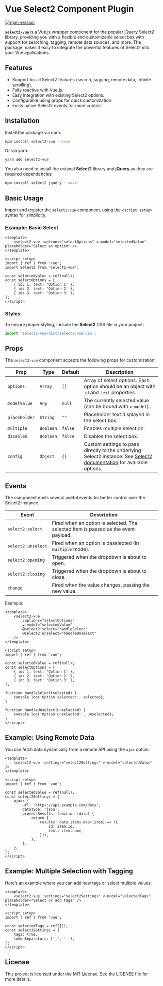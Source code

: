 # Vue Select2 Component Plugin

[![npm version](https://badge.fury.io/js/select2-vue.svg)](https://badge.fury.io/js/select2-vue)

**`select2-vue`** is a Vue.js wrapper component for the popular jQuery Select2 library, providing you with a flexible and customizable select box with support for searching, tagging, remote data sources, and more. The package makes it easy to integrate the powerful features of Select2 into your Vue applications.

## Features

-   Support for all Select2 features (search, tagging, remote data, infinite scrolling).
-   Fully reactive with Vue.js.
-   Easy integration with existing Select2 options.
-   Configurable using props for quick customization.
-   Emits native Select2 events for more control.

## Installation

Install the package via npm:

```bash
npm install select2-vue --save
```

Or via yarn:

```bash
yarn add select2-vue
```

You also need to install the original **Select2** library and **jQuery** as they are required dependencies:

```bash
npm install select2 jquery --save
```

## Basic Usage

Import and register the `select2-vue` component, using the `<script setup>` syntax for simplicity.

### Example: Basic Select

```vue
<template>
    <select2-vue :options="selectOptions" v-model="selectedValue" placeholder="Select an option" />
</template>

<script setup>
import { ref } from 'vue';
import Select2 from 'select2-vue';

const selectedValue = ref(null);
const selectOptions = [
    { id: 1, text: 'Option 1' },
    { id: 2, text: 'Option 2' },
    { id: 3, text: 'Option 3' },
];
</script>
```

### Styles

To ensure proper styling, include the **Select2** CSS file in your project:

```js
import 'select2-vue/dist/select2-vue.css';
```

## Props

The `select2-vue` component accepts the following props for customization:

| Prop          | Type      | Default | Description                                                                                                                                                            |
| ------------- | --------- | ------- | ---------------------------------------------------------------------------------------------------------------------------------------------------------------------- |
| `options`     | `Array`   | `[]`    | Array of select options. Each option should be an object with `id` and `text` properties.                                                                              |
| `modelValue`       | `Any`     | `null`  | The currently selected value (can be bound with `v-model`).                                                                                                            |
| `placeholder` | `String`  | `""`    | Placeholder text displayed in the select box.                                                                                                                          |
| `multiple`    | `Boolean` | `false` | Enables multiple selection.                                                                                                                                            |
| `disabled`    | `Boolean` | `false` | Disables the select box.                                                                                                                                               |
| `config`    | `Object`  | `{}`    | Custom settings to pass directly to the underlying Select2 instance. See [Select2 documentation](https://select2.org/configuration/options-api) for available options. |

## Events

The component emits several useful events for better control over the Select2 instance:

| Event              | Description                                                                         |
| ------------------ | ----------------------------------------------------------------------------------- |
| `select2:select`   | Fired when an option is selected. The selected item is passed as the event payload. |
| `select2:unselect` | Fired when an option is deselected (in `multiple` mode).                            |
| `select2:opening`  | Triggered when the dropdown is about to open.                                       |
| `select2:closing`  | Triggered when the dropdown is about to close.                                      |
| `change`           | Fired when the value changes, passing the new value.                                |

Example:

```vue
<template>
    <select2-vue
        :options="selectOptions"
        v-model="selectedValue"
        @select2:select="handleSelect"
        @select2:unselect="handleUnselect"
    />
</template>

<script setup>
import { ref } from 'vue';

const selectedValue = ref(null);
const selectOptions = [
    { id: 1, text: 'Option 1' },
    { id: 2, text: 'Option 2' },
    { id: 3, text: 'Option 3' },
];

function handleSelect(selected) {
    console.log('Option selected:', selected);
}

function handleUnselect(unselected) {
    console.log('Option unselected:', unselected);
}
</script>
```

## Example: Using Remote Data

You can fetch data dynamically from a remote API using the `ajax` option:

```vue
<template>
    <select2-vue :settings="select2Settings" v-model="selectedValue" />
</template>

<script setup>
import { ref } from 'vue';

const selectedValue = ref(null);
const select2Settings = {
    ajax: {
        url: 'https://api.example.com/data',
        dataType: 'json',
        processResults: function (data) {
            return {
                results: data.items.map((item) => ({
                    id: item.id,
                    text: item.name,
                })),
            };
        },
    },
};
</script>
```

## Example: Multiple Selection with Tagging

Here’s an example where you can add new tags or select multiple values:

```vue
<template>
    <select2-vue :settings="select2Settings" v-model="selectedTags" placeholder="Select or add tags" />
</template>

<script setup>
import { ref } from 'vue';

const selectedTags = ref([]);
const select2Settings = {
    tags: true,
    tokenSeparators: [',', ' '],
};
</script>
```

## License

This project is licensed under the MIT License. See the [LICENSE](LICENSE) file for more details.
